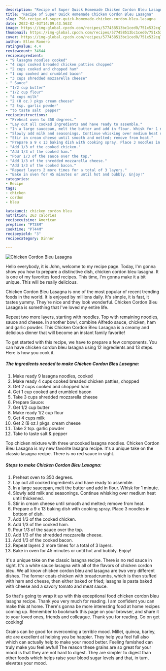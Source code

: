 ```yaml
---
description: "Recipe of Super Quick Homemade Chicken Cordon Bleu Lasagna"
title: "Recipe of Super Quick Homemade Chicken Cordon Bleu Lasagna"
slug: 796-recipe-of-super-quick-homemade-chicken-cordon-bleu-lasagna
date: 2022-02-03T14:09:43.563Z
image: https://img-global.cpcdn.com/recipes/577458513bc1ced0/751x532cq70/chicken-cordon-bleu-lasagna-recipe-main-photo.jpg
thumbnail: https://img-global.cpcdn.com/recipes/577458513bc1ced0/751x532cq70/chicken-cordon-bleu-lasagna-recipe-main-photo.jpg
cover: https://img-global.cpcdn.com/recipes/577458513bc1ced0/751x532cq70/chicken-cordon-bleu-lasagna-recipe-main-photo.jpg
author: Ellen Romero
ratingvalue: 4.4
reviewcount: 34644
recipeingredient:
- "9 lasagna noodles cooked"
- "4 cups cooked breaded chicken patties chopped"
- "2 cups cooked and chopped ham"
- "1 cup cooked and crumbled bacon"
- "3 cups shredded mozzarella cheese"
- " Sauce"
- "1/2 cup butter"
- "1/2 cup flour"
- "4 cups milk"
- "2 (8 oz.) pkgs cream cheese"
- "2 tsp. garlic powder"
- "to taste salt  pepper"
recipeinstructions:
- "Preheat oven to 350 degrees."
- "Lay out all cooked ingredients and have ready to assemble."
- "In a large saucepan, melt the butter and add in flour. Whisk for 1 minute."
- "Slowly add milk and seasonings. Continue whisking over medium heat until thickened."
- "Stir in cream cheese until smooth and melted; remove from heat."
- "Prepare a 9 x 13 baking dish with cooking spray. Place 3 noodles in bottom of dish."
- "Add 1/3 of the cooked chicken."
- "Add 1/3 of the cooked ham."
- "Pour 1/3 of the sauce over the top."
- "Add 1/3 of the shredded mozzarella cheese."
- "Add 1/3 of the cooked bacon."
- "Repeat layers 2 more times for a total of 3 layers."
- "Bake in oven for 45 minutes or until hot and bubbly. Enjoy!"
categories:
- Recipe
tags:
- chicken
- cordon
- bleu

katakunci: chicken cordon bleu 
nutrition: 263 calories
recipecuisine: American
preptime: "PT38M"
cooktime: "PT44M"
recipeyield: "3"
recipecategory: Dinner

---
```



![Chicken Cordon Bleu Lasagna](https://img-global.cpcdn.com/recipes/577458513bc1ced0/751x532cq70/chicken-cordon-bleu-lasagna-recipe-main-photo.jpg)

Hello everybody, it is John, welcome to my recipe page. Today, I'm gonna show you how to prepare a distinctive dish, chicken cordon bleu lasagna. It is one of my favorites food recipes. This time, I'm gonna make it a bit unique. This will be really delicious.

Chicken Cordon Bleu Lasagna is one of the most popular of recent trending foods in the world. It is enjoyed by millions daily. It's simple, it is fast, it tastes yummy. They're nice and they look wonderful. Chicken Cordon Bleu Lasagna is something that I've loved my entire life.

Repeat two more layers, starting with noodles. Top with remaining noodles, sauce and cheese. In another bowl, combine Alfredo sauce, chicken, ham and garlic powder. This Chicken Cordon Bleu Lasagna is a creamy and delicious dinner that will become an instant family favorite!


To get started with this recipe, we have to prepare a few components. You can have chicken cordon bleu lasagna using 12 ingredients and 13 steps. Here is how you cook it.

<!--inarticleads1-->

##### The ingredients needed to make Chicken Cordon Bleu Lasagna:

1. Make ready 9 lasagna noodles, cooked
1. Make ready 4 cups cooked breaded chicken patties, chopped
1. Get 2 cups cooked and chopped ham
1. Get 1 cup cooked and crumbled bacon
1. Take 3 cups shredded mozzarella cheese
1. Prepare  Sauce:
1. Get 1/2 cup butter
1. Make ready 1/2 cup flour
1. Get 4 cups milk
1. Get 2 (8 oz.) pkgs. cream cheese
1. Take 2 tsp. garlic powder
1. Take to taste salt &amp; pepper


Top chicken mixture with three uncooked lasagna noodles. Chicken Cordon Bleu Lasagna is my new favorite lasagna recipe. It&#39;s a unique take on the classic lasagna recipe. There is no red sauce in sight. 

<!--inarticleads2-->

##### Steps to make Chicken Cordon Bleu Lasagna:

1. Preheat oven to 350 degrees.
1. Lay out all cooked ingredients and have ready to assemble.
1. In a large saucepan, melt the butter and add in flour. Whisk for 1 minute.
1. Slowly add milk and seasonings. Continue whisking over medium heat until thickened.
1. Stir in cream cheese until smooth and melted; remove from heat.
1. Prepare a 9 x 13 baking dish with cooking spray. Place 3 noodles in bottom of dish.
1. Add 1/3 of the cooked chicken.
1. Add 1/3 of the cooked ham.
1. Pour 1/3 of the sauce over the top.
1. Add 1/3 of the shredded mozzarella cheese.
1. Add 1/3 of the cooked bacon.
1. Repeat layers 2 more times for a total of 3 layers.
1. Bake in oven for 45 minutes or until hot and bubbly. Enjoy!


It&#39;s a unique take on the classic lasagna recipe. There is no red sauce in sight. It&#39;s a white sauce lasagna with all of the flavors of chicken cordon bleu. We all know chicken cordon bleu and lasagna are two very different dishes. The former coats chicken with breadcrumbs, which is then stuffed with ham and cheese, then either baked or fried; lasagna is pasta baked with cheese and a savory tomato and meat sauce. 

So that's going to wrap it up with this exceptional food chicken cordon bleu lasagna recipe. Thank you very much for reading. I am confident you can make this at home. There's gonna be more interesting food at home recipes coming up. Remember to bookmark this page on your browser, and share it to your loved ones, friends and colleague. Thank you for reading. Go on get cooking!

Grains can be good for overcoming a terrible mood. Millet, quinoa, barley, etc are excellent at helping you be happier. They help you feel full also which can actually help to make your mood better. Feeling famished can truly make you feel awful! The reason these grains are so great for your mood is that they are not hard to digest. They are simpler to digest than other foods which helps raise your blood sugar levels and that, in turn, elevates your mood.
